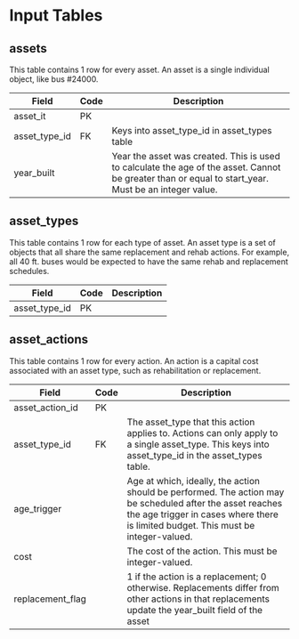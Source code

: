 # Input Tables


## assets

This table contains 1 row for every asset. An asset is a single individual object, like bus #24000.

| Field | Code | Description |
| ---- | ---- | ---- |
| asset_it | PK | |
| asset_type_id | FK | Keys into asset_type_id in asset_types table |
| year_built | |  Year the asset was created. This is used to calculate the age of the asset. Cannot be greater than or equal to start_year. Must be an integer value. |


## asset_types

This table contains 1 row for each type of asset. An asset type is a set of objects that all share the same replacement and rehab actions. For example, all 40 ft. buses would be expected to have the same rehab and replacement schedules.

| Field | Code | Description |
| ---- | ---- | ---- |
| asset_type_id | PK | |


## asset_actions

This table contains 1 row for every action. An action is a capital cost associated with an asset type, such as rehabilitation or replacement.

| Field | Code | Description |
| ---- | ---- | ---- |
| asset_action_id | PK | |
| asset_type_id | FK | The asset_type that this action applies to. Actions can only apply to a single asset_type. This keys into asset_type_id in the asset_types table. |
| age_trigger | | Age at which, ideally, the action should be performed. The action may be scheduled after the asset reaches the age trigger in cases where there is limited budget. This must be integer-valued. |
| cost | | The cost of the action. This must be integer-valued. |
| replacement_flag | | 1 if the action is a replacement; 0 otherwise. Replacements differ from other actions in that replacements update the year_built field of the asset |